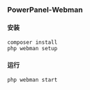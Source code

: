 ### PowerPanel-Webman

#### 安装

```
composer install
php webman setup
```

#### 运行

```
php webman start
```
